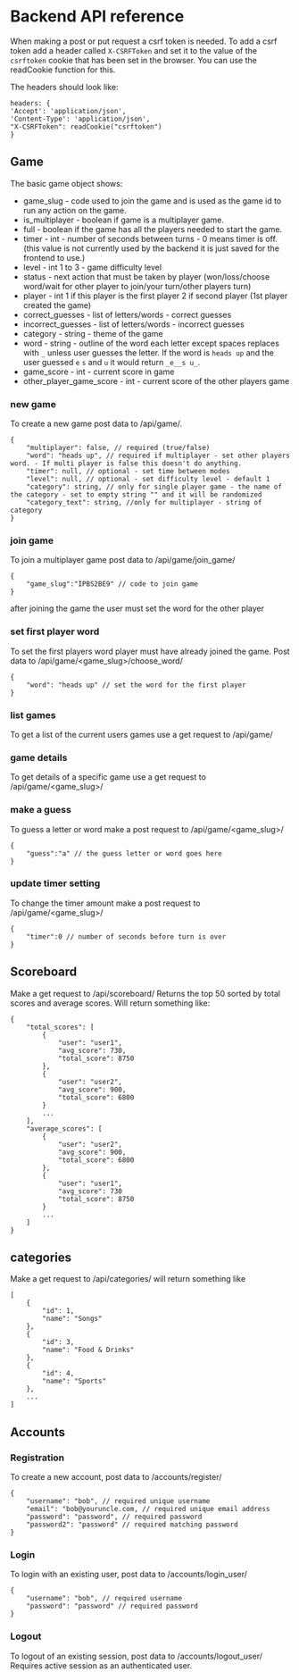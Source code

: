# Backend API reference
When making a post or put request a csrf token is needed. To add a csrf token add a header called `X-CSRFToken` 
and set it to the value of the `csrftoken` cookie that has been
set in the browser. You can use the readCookie function for this.

The headers should look like:

    headers: {
    'Accept': 'application/json',
    'Content-Type': 'application/json',
    "X-CSRFToken": readCookie("csrftoken")
    }

## Game
The basic game object shows:
* game_slug - code used to join the game and is used as the game id to run any action on the game.
* is_multiplayer - boolean if game is a multiplayer game.
* full - boolean if the game has all the players needed to start the game.
* timer - int - number of seconds between turns - 0 means timer is off. (this value is not currently used by the backend it is just saved for the frontend to use.)
* level - int 1 to 3 - game difficulty level
* status - next action that must be taken by player (won/loss/choose word/wait for other player to join/your turn/other players turn)
* player - int 1 if this player is the first player 2 if second player (1st player created the game)
* correct_guesses - list of letters/words - correct guesses
* incorrect_guesses - list of letters/words - incorrect guesses
* category - string - theme of the game
* word - string - outline of the word each letter except spaces replaces with `_` unless user guesses the letter. If the word is `heads up` and the user guessed `e` `s` and `u` it would return `_e__s u_`.
* game_score - int - current score in game
* other_player_game_score - int - current score of the other players game

### new game
To create a new game post data to /api/game/. 

    {
        "multiplayer": false, // required (true/false)
        "word": "heads up", // required if multiplayer - set other players word. - If multi player is false this doesn't do anything.
        "timer": null, // optional - set time between modes
        "level": null, // optional - set difficulty level - default 1
        "category": string, // only for single player game - the name of the category - set to empty string "" and it will be randomized
        "category_text": string, //only for multiplayer - string of category
    }
### join game
To join a multiplayer game post data to /api/game/join_game/

    {
        "game_slug":"IPBS2BE9" // code to join game
    }

after joining the game the user must set the word for the other player
### set first player word
To set the first players word player must have already joined the game. Post data to /api/game/<game_slug>/choose_word/

    {
        "word": "heads up" // set the word for the first player
    }
### list games
To get a list of the current users games use a get request to /api/game/
### game details
To get details of a specific game use a get request to /api/game/<game_slug>/
### make a guess
To guess a letter or word make a post request to /api/game/<game_slug>/

    {
        "guess":"a" // the guess letter or word goes here
    }
### update timer setting
To change the timer amount make a post request to /api/game/<game_slug>/

    {
        "timer":0 // number of seconds before turn is over
    }

## Scoreboard
Make a get request to /api/scoreboard/
Returns the top 50 sorted by total scores and average scores. 
Will return something like:

    {
        "total_scores": [
            {
                "user": "user1",
                "avg_score": 730,
                "total_score": 8750
            },
            {
                "user": "user2",
                "avg_score": 900,
                "total_score": 6800
            }
            ...
        ],
        "average_scores": [
            {
                "user": "user2",
                "avg_score": 900,
                "total_score": 6800
            },
            {
                "user": "user1",
                "avg_score": 730
                "total_score": 8750
            }
            ...
        ]
    }
## categories
Make a get request to /api/categories/ 
will return something like

    [
        {
            "id": 1,
            "name": "Songs"
        },
        {
            "id": 3,
            "name": "Food & Drinks"
        },
        {
            "id": 4,
            "name": "Sports"
        },
        ...
    ]
## Accounts
### Registration
To create a new account, post data to /accounts/register/

    {
        "username": "bob", // required unique username
        "email": "bob@youruncle.com, // required unique email address
        "password": "password", // required password
        "password2": "password" // required matching password
    }

### Login
To login with an existing user, post data to /accounts/login_user/

    {
        "username": "bob", // required username
        "password": "password" // required password
    }

### Logout
To logout of an existing session, post data to /accounts/logout_user/
Requires active session as an authenticated user.

